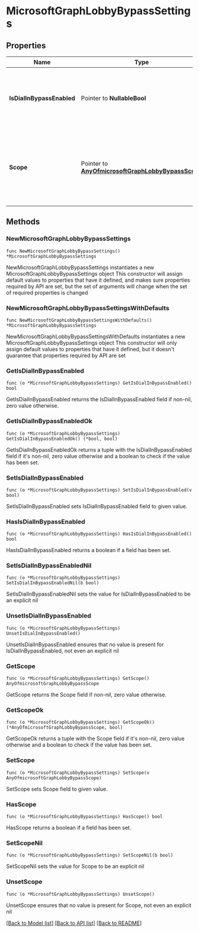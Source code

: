 # MicrosoftGraphLobbyBypassSettings

## Properties

Name | Type | Description | Notes
------------ | ------------- | ------------- | -------------
**IsDialInBypassEnabled** | Pointer to **NullableBool** | Specifies whether or not to always let dial-in callers bypass the lobby. Optional. | [optional] 
**Scope** | Pointer to [**AnyOfmicrosoftGraphLobbyBypassScope**](anyOf&lt;microsoft.graph.lobbyBypassScope&gt;.md) | Specifies the type of participants that are automatically admitted into a meeting, bypassing the lobby. Optional. | [optional] 

## Methods

### NewMicrosoftGraphLobbyBypassSettings

`func NewMicrosoftGraphLobbyBypassSettings() *MicrosoftGraphLobbyBypassSettings`

NewMicrosoftGraphLobbyBypassSettings instantiates a new MicrosoftGraphLobbyBypassSettings object
This constructor will assign default values to properties that have it defined,
and makes sure properties required by API are set, but the set of arguments
will change when the set of required properties is changed

### NewMicrosoftGraphLobbyBypassSettingsWithDefaults

`func NewMicrosoftGraphLobbyBypassSettingsWithDefaults() *MicrosoftGraphLobbyBypassSettings`

NewMicrosoftGraphLobbyBypassSettingsWithDefaults instantiates a new MicrosoftGraphLobbyBypassSettings object
This constructor will only assign default values to properties that have it defined,
but it doesn't guarantee that properties required by API are set

### GetIsDialInBypassEnabled

`func (o *MicrosoftGraphLobbyBypassSettings) GetIsDialInBypassEnabled() bool`

GetIsDialInBypassEnabled returns the IsDialInBypassEnabled field if non-nil, zero value otherwise.

### GetIsDialInBypassEnabledOk

`func (o *MicrosoftGraphLobbyBypassSettings) GetIsDialInBypassEnabledOk() (*bool, bool)`

GetIsDialInBypassEnabledOk returns a tuple with the IsDialInBypassEnabled field if it's non-nil, zero value otherwise
and a boolean to check if the value has been set.

### SetIsDialInBypassEnabled

`func (o *MicrosoftGraphLobbyBypassSettings) SetIsDialInBypassEnabled(v bool)`

SetIsDialInBypassEnabled sets IsDialInBypassEnabled field to given value.

### HasIsDialInBypassEnabled

`func (o *MicrosoftGraphLobbyBypassSettings) HasIsDialInBypassEnabled() bool`

HasIsDialInBypassEnabled returns a boolean if a field has been set.

### SetIsDialInBypassEnabledNil

`func (o *MicrosoftGraphLobbyBypassSettings) SetIsDialInBypassEnabledNil(b bool)`

 SetIsDialInBypassEnabledNil sets the value for IsDialInBypassEnabled to be an explicit nil

### UnsetIsDialInBypassEnabled
`func (o *MicrosoftGraphLobbyBypassSettings) UnsetIsDialInBypassEnabled()`

UnsetIsDialInBypassEnabled ensures that no value is present for IsDialInBypassEnabled, not even an explicit nil
### GetScope

`func (o *MicrosoftGraphLobbyBypassSettings) GetScope() AnyOfmicrosoftGraphLobbyBypassScope`

GetScope returns the Scope field if non-nil, zero value otherwise.

### GetScopeOk

`func (o *MicrosoftGraphLobbyBypassSettings) GetScopeOk() (*AnyOfmicrosoftGraphLobbyBypassScope, bool)`

GetScopeOk returns a tuple with the Scope field if it's non-nil, zero value otherwise
and a boolean to check if the value has been set.

### SetScope

`func (o *MicrosoftGraphLobbyBypassSettings) SetScope(v AnyOfmicrosoftGraphLobbyBypassScope)`

SetScope sets Scope field to given value.

### HasScope

`func (o *MicrosoftGraphLobbyBypassSettings) HasScope() bool`

HasScope returns a boolean if a field has been set.

### SetScopeNil

`func (o *MicrosoftGraphLobbyBypassSettings) SetScopeNil(b bool)`

 SetScopeNil sets the value for Scope to be an explicit nil

### UnsetScope
`func (o *MicrosoftGraphLobbyBypassSettings) UnsetScope()`

UnsetScope ensures that no value is present for Scope, not even an explicit nil

[[Back to Model list]](../README.md#documentation-for-models) [[Back to API list]](../README.md#documentation-for-api-endpoints) [[Back to README]](../README.md)


